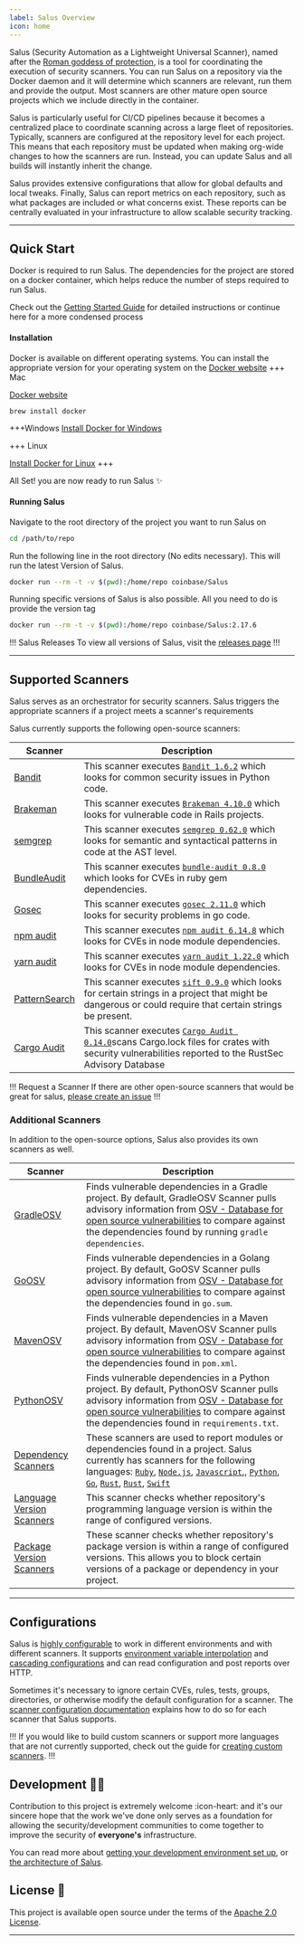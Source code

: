 ```yaml
---
label: Salus Overview
icon: home
---
```

Salus (Security Automation as a Lightweight Universal Scanner), named after the [Roman goddess of protection](https://en.wikipedia.org/wiki/Salus), is a tool for coordinating the execution of security scanners. You can run Salus on a repository via the Docker daemon and it will determine which scanners are relevant, run them and provide the output. Most scanners are other mature open source projects which we include directly in the container.

Salus is particularly useful for CI/CD pipelines because it becomes a centralized place to coordinate scanning across a large fleet of repositories. Typically, scanners are configured at the repository level for each project. This means that each repository must be updated when making org-wide changes to how the scanners are run. Instead, you can update Salus and all builds will instantly inherit the change.

Salus provides extensive configurations that allow for global defaults and local tweaks. Finally, Salus can report metrics on each repository, such as what packages are included or what concerns exist. These reports can be centrally evaluated in your infrastructure to allow scalable security tracking.

---

## Quick Start 

Docker is required to run Salus. The dependencies for the project are stored on a docker container, which helps reduce the number of steps required to run Salus. 

Check out the [Getting Started Guide](guides/getting_started/) for detailed instructions or continue here for a more condensed process 

#### Installation
Docker is available on different operating systems. You can install the appropriate version for your operating system on the [Docker website](https://docs.docker.com/desktop/mac/install/)
+++ Mac

[Docker website](https://docs.docker.com/desktop/mac/install/)

``` Installing Docker with Homebrew
brew install docker
```
+++Windows
[Install Docker for Windows](https://docs.docker.com/desktop/windows/install/)


+++ Linux

[Install Docker for Linux](https://docs.docker.com/engine/install/)
+++


All Set! you are now ready to run Salus :sparkles:


#### Running Salus
Navigate to the root directory of the project you want to run Salus on
```sh
cd /path/to/repo
```
Run the following line in the root directory (No edits necessary). This will run the latest Version of Salus.
```sh 
docker run --rm -t -v $(pwd):/home/repo coinbase/Salus
```

Running specific versions of Salus is also possible. All you need to do is provide the version tag
```sh Running Salus Version 2.17.6
docker run --rm -t -v $(pwd):/home/repo coinbase/Salus:2.17.6
```
!!! Salus Releases
To view all versions of Salus, visit the [releases page](https://github.com/coinbase/Salus/releases)
!!!

---

## Supported Scanners
Salus serves as an orchestrator for security scanners. Salus triggers the appropriate scanners if a project meets a scanner's requirements

Salus currently supports the following open-source scanners:

Scanner | Description
--- | --- 
[Bandit](/configuration/scanners/bandit/) | This scanner executes [`Bandit 1.6.2`](https://pypi.org/project/bandit/) which looks for common security issues in Python code.
[Brakeman](/configuration/scanners/brakeman.md) | This scanner executes [`Brakeman 4.10.0`](https://brakemanscanner.org/) which looks for vulnerable code in Rails projects.
[semgrep](/configuration/scanners/semgrep.md) | This scanner executes [`semgrep 0.62.0`](https://semgrep.dev) which looks for semantic and syntactical patterns in code at the AST level.
[BundleAudit](/configuration/scanners/bundle_audit.md) | This scanner executes [`bundle-audit 0.8.0`](https://github.com/rubysec/bundler-audit) which looks for CVEs in ruby gem dependencies.
[Gosec](/configuration/scanners/gosec.md) | This scanner executes [`gosec 2.11.0`](https://github.com/securego/gosec) which looks for security problems in go code.
[npm audit](/configuration/scanners/npm_audit.md) | This scanner executes [`npm audit 6.14.8`](https://docs.npmjs.com/getting-started/running-a-security-audit) which looks for CVEs in node module dependencies.
[yarn audit](/configuration/scanners/yarn_audit.md) | This scanner executes [`yarn audit 1.22.0`](https://yarnpkg.com/lang/en/docs/cli/audit/) which looks for CVEs in node module dependencies.
[PatternSearch](/configuration/scanners/pattern_search.md) | This scanner executes [`sift 0.9.0`](https://sift-tool.org/docs) which looks for certain strings in a project that might be dangerous or could require that certain strings be present.
[Cargo Audit](/configuration/scanners/cargo_audit.md) | This scanner executes [`Cargo Audit 0.14.0`](https://github.com/RustSec/cargo-audit)scans Cargo.lock files for crates with security vulnerabilities reported to the RustSec Advisory Database

!!! Request a Scanner
If there are other open-source scanners that would be great for salus, [please create an issue](https://github.com/coinbase/salus/issues/new)
!!!

### Additional Scanners
In addition to the open-source options, Salus also provides its own scanners as well. 

Scanner | Description
--- | --- 
[GradleOSV]() | Finds vulnerable dependencies in a Gradle project. By default, GradleOSV Scanner pulls advisory information from [OSV - Database for open source vulnerabilities](https://osv.dev/) to compare against the dependencies found by running `gradle dependencies`.
[GoOSV]() | Finds vulnerable dependencies in a Golang project. By default, GoOSV Scanner pulls advisory information from [OSV - Database for open source vulnerabilities](https://osv.dev/) to compare against the dependencies found in `go.sum`.
[MavenOSV]() | Finds vulnerable dependencies in a Maven project. By default, MavenOSV Scanner pulls advisory information from [OSV - Database for open source vulnerabilities](https://osv.dev/) to compare against the dependencies found in `pom.xml`.
[PythonOSV]() | Finds vulnerable dependencies in a Python project. By default, PythonOSV Scanner pulls advisory information from [OSV - Database for open source vulnerabilities](https://osv.dev/) to compare against the dependencies found in `requirements.txt`.
[Dependency Scanners]() | These scanners are used to report modules or dependencies found in a project. Salus currently has scanners for the following languages: [`Ruby`](/configuration/scanners/dependency_scanners/), [`Node.js`](/configuration/scanners/dependency_scanners/), [`Javascript`](/configuration/scanners/dependency_scanners/),, [`Python`](/configuration/scanners/dependency_scanners/), [`Go`](/configuration/scanners/dependency_scanners/), [`Rust`](/configuration/scanners/dependency_scanners/), [`Rust`](/configuration/scanners/dependency_scanners/), [`Swift`](/configuration/scanners/dependency_scanners/)
[Language Version Scanners]() | This scanner checks whether repository's programming language version is within the range of configured versions.
[Package Version Scanners]() | These scanner checks whether repository's package version is within a range of configured versions. This allows you to block certain versions of a package or dependency in your project.

---

## Configurations
Salus is [highly configurable](/configuration/salus_configurations/) to work in different environments and with different scanners. It supports [environment variable interpolation](/configuration/salus_configurations/#envar-interpolation) and [cascading configurations](/configuration/salus_configurations/#cascading-configurations) and can read configuration and post reports over HTTP.

Sometimes it's necessary to ignore certain CVEs, rules, tests, groups, directories, or otherwise modify the default configuration for a scanner. The [scanner configuration documentation](/configuration/scanners) explains how to do so for each scanner that Salus supports.

!!!
If you would like to build custom scanners or support more languages that are not currently supported, check out the guide for [creating custom scanners](/guides/development/adding_custom_scanners/).
!!!


##  Development 👷‍♂️

Contribution to this project is extremely welcome :icon-heart: and it's our sincere hope that the work we've done only serves as a foundation for allowing the security/development communities to come together to improve the security of **everyone's** infrastructure.

You can read more about [getting your development environment set up](/guides/development/getting_setup/), or [the architecture of Salus](/guides/development/architecture/).

## License 📃 

This project is available open source under the terms of the [Apache 2.0 License](https://opensource.org/licenses/Apache-2.0).

---